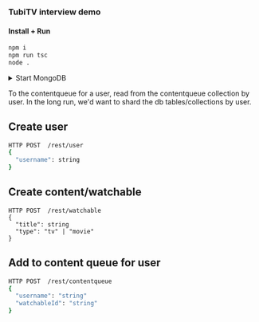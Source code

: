 

### TubiTV interview demo

#### Install + Run

```bash
npm i
npm run tsc
node .

```

<details>
<summary>Start MongoDB</summary>
./start-mongo.sh
</details>


To the contentqueue for a user, read from the contentqueue collection by user.
In the long run, we'd want to shard the db tables/collections by user.

## Create user

```bash
HTTP POST  /rest/user
{
  "username": string
}
```


## Create content/watchable

```
HTTP POST  /rest/watchable
{
  "title": string
  "type": "tv" | "movie"
}
```

## Add to content queue for user 

```bash
HTTP POST  /rest/contentqueue
{
  "username": "string"
  "watchableId": "string"
}

```

